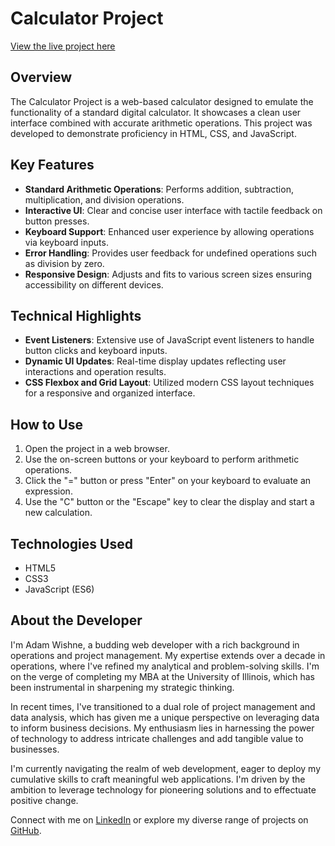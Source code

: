 # Calculator Project

[View the live project here](https://awishne.github.io/calculator-project/)

## Overview
The Calculator Project is a web-based calculator designed to emulate the functionality of a standard digital calculator. It showcases a clean user interface combined with accurate arithmetic operations. This project was developed to demonstrate proficiency in HTML, CSS, and JavaScript.

## Key Features

- **Standard Arithmetic Operations**: Performs addition, subtraction, multiplication, and division operations.
- **Interactive UI**: Clear and concise user interface with tactile feedback on button presses.
- **Keyboard Support**: Enhanced user experience by allowing operations via keyboard inputs.
- **Error Handling**: Provides user feedback for undefined operations such as division by zero.
- **Responsive Design**: Adjusts and fits to various screen sizes ensuring accessibility on different devices.

## Technical Highlights

- **Event Listeners**: Extensive use of JavaScript event listeners to handle button clicks and keyboard inputs.
- **Dynamic UI Updates**: Real-time display updates reflecting user interactions and operation results.
- **CSS Flexbox and Grid Layout**: Utilized modern CSS layout techniques for a responsive and organized interface.

## How to Use

1. Open the project in a web browser.
2. Use the on-screen buttons or your keyboard to perform arithmetic operations.
3. Click the "=" button or press "Enter" on your keyboard to evaluate an expression.
4. Use the "C" button or the "Escape" key to clear the display and start a new calculation.

## Technologies Used

- HTML5
- CSS3
- JavaScript (ES6)

## About the Developer

I'm Adam Wishne, a budding web developer with a rich background in operations and project management. My expertise extends over a decade in operations, where I've refined my analytical and problem-solving skills. I'm on the verge of completing my MBA at the University of Illinois, which has been instrumental in sharpening my strategic thinking.

In recent times, I've transitioned to a dual role of project management and data analysis, which has given me a unique perspective on leveraging data to inform business decisions. My enthusiasm lies in harnessing the power of technology to address intricate challenges and add tangible value to businesses.

I'm currently navigating the realm of web development, eager to deploy my cumulative skills to craft meaningful web applications. I'm driven by the ambition to leverage technology for pioneering solutions and to effectuate positive change.

Connect with me on [LinkedIn](https://www.linkedin.com/in/adamwishne/) or explore my diverse range of projects on [GitHub](https://github.com/awishne/).
